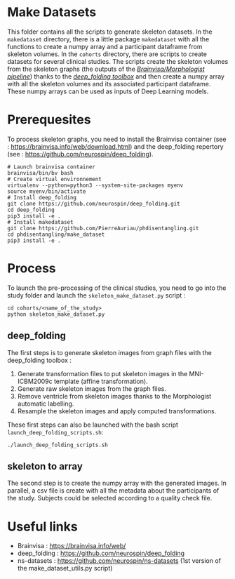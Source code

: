 # Make Datasets
This folder contains all the scripts to generate skeleton datasets.
In the `makedataset` directory, there is a little package `makedataset` with all the functions to create a numpy array and a participant dataframe from skeleton volumes.
In the `cohorts` directory, there are scripts to create datasets for several clinical studies. The scripts create the skeleton volumes from the skeleton graphs (the outputs of the *[Brainvisa/Morphologist pipeline](https://brainvisa.info/web/morphologist.html)*) thanks to the *[deep_folding toolbox](https://github.com/neurospin/deep_folding)* and then create a numpy array with all the skeleton volumes and its associated participant dataframe. These numpy arrays can be used as inputs of Deep Learning models.

# Prerequesites
To process skeleton graphs, you need to install the Brainvisa container (see : <https://brainvisa.info/web/download.html>) and the deep_folding repertory (see : <https://github.com/neurospin/deep_folding>). 
``` shell
# Launch brainvisa container
brainvisa/bin/bv bash
# Create virtual environnement
virtualenv --python=python3 --system-site-packages myenv
source myenv/bin/activate
# Install deep_folding
git clone https://github.com/neurospin/deep_folding.git
cd deep_folding
pip3 install -e .
# Install makedataset
git clone https://github.com/PierreAuriau/phdisentangling.git
cd phdisentangling/make_dataset
pip3 install -e .
```
# Process 

To launch the pre-processing of the clinical studies, you need to go into the study folder and launch the `skeleton_make_dataset.py` script :
``` shell
cd cohorts/<name_of_the_study>
python skeleton_make_dataset.py
```
## deep_folding
The first steps is to generate skeleton images from graph files with the deep_folding toolbox :
1. Generate transformation files to put skeleton images in the MNI-ICBM2009c template (affine transformation).
2. Generate raw skeleton images from the graph files.
3. Remove ventricle from skeleton images thanks to the Morphologist automatic labelling.
4. Resample the skeleton images and apply computed transformations.

These first steps can also be launched with the bash script `launch_deep_folding_scripts.sh`:
``` shell
./launch_deep_folding_scripts.sh
```

## skeleton to array
The second step is to create the numpy array with the generated images. In parallel, a csv file is create with all the metadata about the participants of the study.
Subjects could be selected according to a quality check file. 


# Useful links
* Brainvisa : <https://brainvisa.info/web/>
* deep_folding : <https://github.com/neurospin/deep_folding>
* ns-datasets : <https://github.com/neurospin/ns-datasets> (1st version of the make_dataset_utils.py script)

